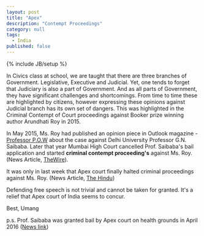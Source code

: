 ```yaml
---
layout: post
title: "Apex"
description: "Contempt Proceedings"
category: null
tags: 
  - India
published: false
---
```

 
{% include JB/setup %}

<p>
In Civics class at school, we are taught that there are three branches of Government. Legislative, Executive and Judicial. Yet, one tends to forget that Judiciary is also a part of Government. And as all parts of Government, they have significant challenges and shortcomings. From time to time these are highlighted by citizens, however expressing these opinions against Judicial branch has its own set of dangers. This was highlighted in the Criminal Contempt of Court proceedings against Booker prize winning author Arundhati Roy in 2015.
</p>

In May 2015, Ms. Roy had published an opinion piece in Outlook magazine - [Professor P.O.W](http://www.outlookindia.com/magazine/story/professor-pow/294265) about the case against Delhi University Professor G.N. Saibaba. Later that year Mumbai High Court cancelled Prof. Saibaba's bail application and started **criminal contempt proceeding's** against Ms. Roy. (News Article, [TheWire](https://thewire.in/17883/why-the-criminal-pursuit-of-saibaba-and-arundhati-roy-is-bad-in-law/)).

It was only in last week that Apex court finally halted criminal proceedings against Ms. Roy. (News Article, [The Hindu](http://www.thehindu.com/news/national/supreme-court-stays-contempt-proceedings-against-activist-and-booker-prize-winner-arundhati-roy-for-controversial-article/article19203296.ece))

Defending free speech is not trivial and cannot be taken for granted. It's a relief that Apex court of India seems to concur.

Best, Umang

p.s. Prof. Saibaba was granted bail by Apex court on health grounds in April 2016 ([News link](http://www.legallyindia.com/the-bench-and-the-bar/prof-gn-saibaba-post-sc-release-interview-slams-prison-conditions-all-pervasive-oppression-20160413-7449))
